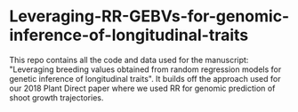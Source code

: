 # Leveraging-RR-GEBVs-for-genomic-inference-of-longitudinal-traits
This repo contains all the code and data used for the manuscript: "Leveraging breeding values obtained from random regression models for genetic inference of longitudinal traits". It builds off the approach used for our 2018 Plant Direct paper where we used RR for genomic prediction of shoot growth trajectories. 
